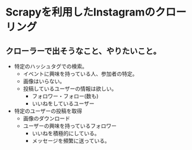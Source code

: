# Scrapyを利用したInstagramのクローリング

## クローラーで出そうなこと、やりたいこと。
- 特定のハッシュタグでの検索。
  - イベントに興味を持っている人、参加者の特定。
  - 画像はいらない。
  - 投稿しているユーザーの情報は欲しい。
    - フォロワー・フォロー(数も)
    - いいねをしているユーザー
- 特定のユーザーの投稿を取得
  - 画像のダウンロード
  - ユーザーの興味を持っているフォロワー
    - いいねを積極的にしている。
    - メッセージを頻繁に送っている。
